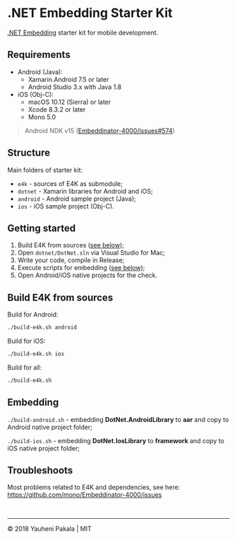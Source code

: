 # .NET Embedding Starter Kit
[.NET Embedding](https://docs.microsoft.com/en-us/xamarin/tools/dotnet-embedding/) starter kit for mobile development.

## Requirements

- Android (Java):
  - Xamarin.Android 7.5 or later
  - Android Studio 3.x with Java 1.8
- iOS (Obj-C):
  - macOS 10.12 (Sierra) or later
  - Xcode 8.3.2 or later
  - Mono 5.0

> Android NDK v15 ([Embeddinator-4000/issues#574](https://github.com/mono/Embeddinator-4000/issues/574))

## Structure

Main folders of starter kit:

- `e4k` - sources of E4K as submodule;
- `dotnet` - Xamarin libraries for Android and iOS;
- `android` - Android sample project (Java);
- `ios` - iOS sample project (Obj-C).

## Getting started

1. Build E4K from sources ([see below](#build-e4k-from-sources));
2. Open `dotnet/DotNet.sln` via Visual Studio for Mac;
3. Write your code, compile in Release;
4. Execute scripts for embedding ([see below](#embedding));
5. Open Android/iOS native projects for the check.

## Build E4K from sources

Build for Android:

```sh
./build-e4k.sh android
```

Build for iOS:

```sh
./build-e4k.sh ios
```

Build for all:

```sh
./build-e4k.sh
```

## Embedding

`./build-android.sh` - embedding **DotNet.AndroidLibrary** to **aar** and copy to Android native project folder;

`./build-ios.sh` - embedding **DotNet.IosLibrary** to **framework** and copy to iOS native project folder;

## Troubleshoots

Most problems related to E4K and dependencies, see here: https://github.com/mono/Embeddinator-4000/issues

&nbsp;

---
&copy; 2018 Yauheni Pakala | MIT